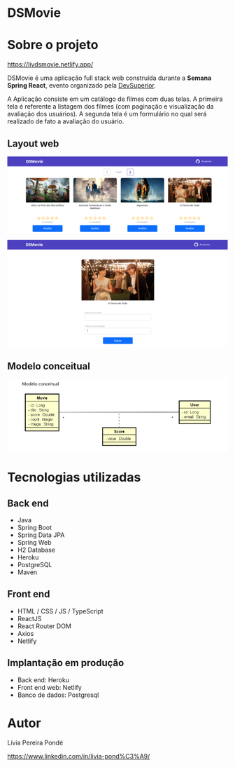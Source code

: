 # DSMovie

# Sobre o projeto

https://livdsmovie.netlify.app/

DSMovie é uma aplicação full stack web construída durante a **Semana Spring React**, evento organizado pela [DevSuperior](https://devsuperior.com "Site da DevSuperior").

A Aplicação consiste em um catálogo de filmes com duas telas. A primeira tela é referente a listagem dos filmes (com paginação e visualização da avaliação dos usuários).
A segunda tela é um formulário no qual será realizado de fato a avaliação do usuário.

## Layout web
![Web pg1](https://github.com/liv-pereira/Assets/blob/main/dsmovie/dsmovie1.png)

![Web pg2](https://github.com/liv-pereira/Assets/blob/main/dsmovie/dsmovie2.png)

## Modelo conceitual
![Modelo Conceitual](https://github.com/liv-pereira/Assets/blob/main/dsmovie/modeloConceitual.png)

# Tecnologias utilizadas
## Back end
- Java
- Spring Boot
- Spring Data JPA
- Spring Web
- H2 Database
- Heroku
- PostgreSQL
- Maven
## Front end
- HTML / CSS / JS / TypeScript
- ReactJS
- React Router DOM
- Axios
- Netlify
## Implantação em produção
- Back end: Heroku
- Front end web: Netlify
- Banco de dados: Postgresql

# Autor

Lívia Pereira Pondé

https://www.linkedin.com/in/livia-pond%C3%A9/
